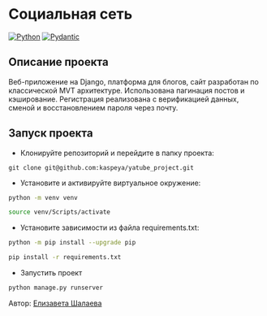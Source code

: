 # Социальная сеть
[![Python](https://img.shields.io/badge/-Python-464646?style=flat&logo=Python&logoColor=ffffff&color=043A6B)](https://fastapi.tiangolo.com/)
[![Pydantic](https://img.shields.io/badge/-Pydantic-464646?style=flat&logo=Pydantic&logoColor=ffffff&color=043A6B)](https://docs.pydantic.dev/)

## Описание проекта
Веб-приложение на Django, платформа для блогов, сайт разработан по классической MVT архитектуре. Использована пагинация постов и кэширование. Регистрация реализована с верификацией данных, сменой и восстановлением пароля через почту.

## Запуск проекта
- Клонируйте репозиторий и перейдите в папку проекта:
```
git clone git@github.com:kaspeya/yatube_project.git
```
- Установите и активируйте виртуальное окружение:
```bash
python -m venv venv
```
```bash
source venv/Scripts/activate
```
- Установите зависимости из файла requirements.txt:
```bash
python -m pip install --upgrade pip
```
```bash
pip install -r requirements.txt
```

- Запустить проект
```bash
python manage.py runserver
```

Автор: [Елизавета Шалаева](https://github.com/kaspeya)

